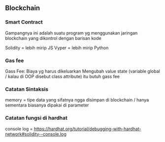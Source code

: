 ## Blockchain
### Smart Contract
Gampangnya ini adalah suatu program yg menggunakan jaringan blockchain yang dikontrol dengan barisan kode

Solidity = lebih mirip JS
Vyper = lebih mirip Python

### Gas fee
Gass Fee: Biaya yg harus dikeluarkan
Mengubah value state (variable global / kalau di OOP disebut class attribute) itu butuh gass fee

### Catatan Sintaksis
memory = tipe data yang sifatnya ngga disimpan di blockchain / hanya sementara biasanya dipakai di parameter

### Catatan fungsi di hardhat
console log = https://hardhat.org/tutorial/debugging-with-hardhat-network#solidity--console.log
